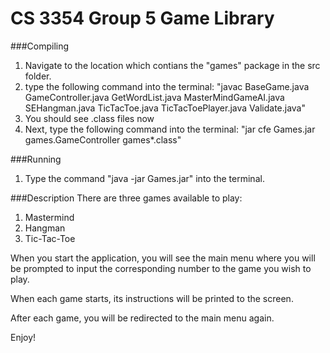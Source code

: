 # CS 3354 Group 5 Game Library

###Compiling

  1. Navigate to the location which contians the "games" package in the src folder.
  2. type the following command into the terminal:
        "javac BaseGame.java GameController.java GetWordList.java MasterMindGameAI.java SEHangman.java TicTacToe.java TicTacToePlayer.java Validate.java"
  3. You should see .class files now
  4. Next, type the following command into the terminal:
        "jar cfe Games.jar games.GameController games\*.class"


###Running
  1. Type the command "java -jar Games.jar" into the terminal.

###Description
There are three games available to play:
  1. Mastermind
  2. Hangman
  3. Tic-Tac-Toe

When you start the application, you will see the main menu where you will be prompted to input the corresponding number to the game you wish to play.

When each game starts, its instructions will be printed to the screen.

After each game, you will be redirected to the main menu again.

Enjoy!
